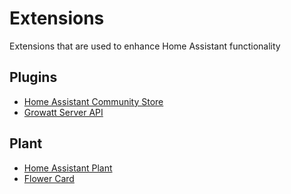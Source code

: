 # Extensions
Extensions that are used to enhance Home Assistant functionality

## Plugins
* [Home Assistant Community Store](https://github.com/hacs/integration)
* [Growatt Server API](https://github.com/muppet3000/homeassistant-growatt_server_api/)

## Plant
  * [Home Assistant Plant](https://github.com/Olen/homeassistant-plant)
  * [Flower Card](https://github.com/Olen/lovelace-flower-card)
